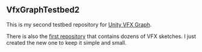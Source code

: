 VfxGraphTestbed2
----------------

This is my second testbed repository for [Unity VFX Graph].

[Unity VFX Graph]: https://unity.com/visual-effect-graph

There is also the [first repository] that contains dozens of VFX sketches. I
just created the new one to keep it simple and small.

[first repository]: https://github.com/keijiro/VfxGraphTestbed

